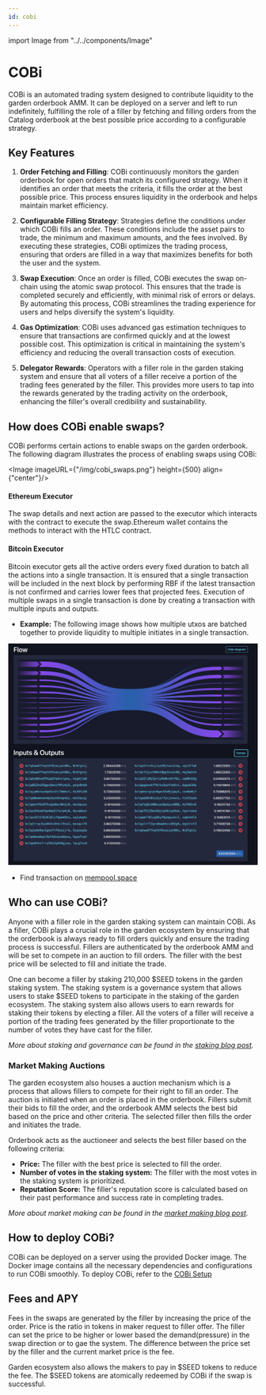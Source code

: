 ```yaml
---
id: cobi
---
```


import Image from "../../components/Image"

# COBi

COBi is an automated trading system designed to contribute liquidity to the garden orderbook AMM. It can be deployed on a server and left to run indefinitely, fulfilling the role of a filler by fetching and filling orders from the Catalog orderbook at the best possible price according to a configurable strategy.


## Key Features

1. **Order Fetching and Filling**:
COBi continuously monitors the garden orderbook for open orders that match its configured strategy. When it identifies an order that meets the criteria, it fills the order at the best possible price. This process ensures liquidity in the orderbook and helps maintain market efficiency.

1. **Configurable Filling Strategy**:
Strategies define the conditions under which COBi fills an order. These conditions include the asset pairs to trade, the minimum and maximum amounts, and the fees involved. By executing these strategies, COBi optimizes the trading process, ensuring that orders are filled in a way that maximizes benefits for both the user and the system.

1. **Swap Execution**:
Once an order is filled, COBi executes the swap on-chain using the atomic swap protocol. This ensures that the trade is completed securely and efficiently, with minimal risk of errors or delays. By automating this process, COBi streamlines the trading experience for users and helps diversify the system's liquidity.

1. **Gas Optimization**:
COBi uses advanced gas estimation techniques to ensure that transactions are confirmed quickly and at the lowest possible cost. This optimization is critical in maintaining the system's efficiency and reducing the overall transaction costs of execution.

1. **Delegator Rewards**:
Operators with a filler role in the garden staking system and ensure that all voters of a filler receive a portion of the trading fees generated by the filler. This provides more users to tap into the rewards generated by the trading activity on the orderbook, enhancing the filler's overall credibility and sustainability.

## How does COBi enable swaps?

COBi performs certain actions to enable swaps on the garden orderbook. The following diagram illustrates the process of enabling swaps using COBi:

<Image imageURL={"/img/cobi_swaps.png"} height={500} align={"center"}/>


#### Ethereum Executor
 The swap details and next action are passed to the executor which interacts with the contract to execute the swap.Ethereum wallet contains the methods to interact with the HTLC contract.

#### Bitcoin Executor
  Bitcoin executor gets all the active orders every fixed duration to batch all the actions into a single transaction. It is ensured that a single transaction will be included in the next block by performing RBF if the latest transaction is not confirmed and carries lower fees that projected fees.  Execution of multiple swaps in a single transaction is done by creating a transaction with multiple inputs and outputs.

- **Example:** The following image shows how multiple utxos are batched together to provide liquidity to multiple initiates in a single transaction.

![batching](../images/batching.png)

  - Find transaction on [mempool.space](https://mempool.space/tx/4d6558e383eafc9599cde547c1fa8d9f61d8532348f90f13e7a040e12b413972)


## Who can use COBi?

Anyone with a filler role in the garden staking system can maintain COBi. As a filler, COBi plays a crucial role in the garden ecosystem by ensuring that the orderbook is always ready to fill orders quickly and ensure the trading process is successful. Fillers are authenticated by the orderbook AMM and will be set to compete in an auction to fill orders. The filler with the best price will be selected to fill and initiate the trade.

One can become a filler by staking 210,000 $SEED tokens in the garden staking system. The staking system is a governance system that allows users to stake $SEED tokens to participate in the staking of the garden ecosystem. The staking system also allows users to earn rewards for staking their tokens by electing a filler. All the voters of a filler will receive a portion of the trading fees generated by the filler proportionate to the number of votes they have cast for the filler.
  
*More about staking and governance can be found in the [staking blog post](https://garden.finance/blogs/staking-is-live/).*


### Market Making Auctions

The garden ecosystem also houses a auction mechanism which is a process that allows fillers to compete for their right to fill an order. The auction is initiated when an order is placed in the orderbook. Fillers submit their bids to fill the order, and the orderbook AMM selects the best bid based on the price and other criteria. The selected filler then fills the order and initiates the trade.

Orderbook acts as the auctioneer and selects the best filler based on the following criteria:

- **Price:** The filler with the best price is selected to fill the order.
- **Number of votes in the staking system:** The filler with the most votes in the staking system is prioritized.
- **Reputation Score:** The filler's reputation score is calculated based on their past performance and success rate in completing trades.
  
*More about market making can be found in the [market making blog post](https://garden.finance/blogs/market-making-and-staking/).*

## How to deploy COBi?

COBi can be deployed on a server using the provided Docker image. The Docker image contains all the necessary dependencies and configurations to run COBi smoothly. To deploy COBi, refer to the [COBi Setup](https://github.com/catalogfi/cobi/tree/feat/readme?tab=readme-ov-file#setup)

## Fees and APY

Fees in the swaps are generated by the filler by increasing the price of the order. Price is the ratio in tokens in maker request to filler offer. The filler can set the price to be higher or lower based the demand(pressure) in the swap direction or to gae the system. The difference between the price set by the filler and the current market price is the fee.

Garden ecosystem also allows the makers to pay in $SEED tokens to reduce the fee. The $SEED tokens are atomically redeemed by COBi if the swap is successful.

